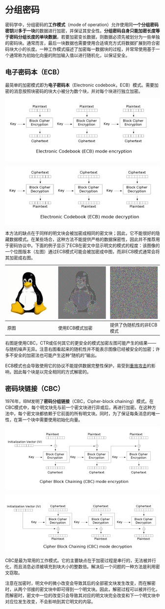 # 分组密码

密码学中，分组密码的**工作模式**（mode of operation）允许使用同**一个分组密码密钥**对**多于一块**的数据进行加密，并保证其安全性。**分组密码自身只能加密长度等于密码分组长度的单块数据**，若要加密变长数据，则数据必须先被划分为一些单独的密码块。通常而言，最后一块数据也需要使用合适填充方式将数据扩展到符合密码块大小的长度。一种工作模式描述了加密每一数据块的过程，并常常使用基于一个通常称为初始化向量的附加输入值以进行随机化，以保证安全。



## 电子密码本（ECB）

最简单的加密模式即为**电子密码本**（Electronic codebook，ECB）模式。需要加密的消息按照块密码的块大小被分为数个块，并对每个块进行独立加密。

[![Ecb encryption.png](https://raw.githubusercontent.com/supermanc88/ImageSources/master/Ecb_encryption.png)](https://zh.wikipedia.org/wiki/File:Ecb_encryption.png)

[![Ecb decryption.png](https://raw.githubusercontent.com/supermanc88/ImageSources/master/Ecb_decryption.png)](https://zh.wikipedia.org/wiki/File:Ecb_decryption.png)

本方法的缺点在于同样的明文块会被加密成相同的密文块；因此，它不能很好的隐藏数据模式。在某些场合，这种方法不能提供严格的数据保密性，因此并不推荐用于密码协议中。下面的例子显示了ECB在密文中显示明文的模式的程度：该图像的一个位图版本（左图）通过ECB模式可能会被加密成中图，而非ECB模式通常会将其加密成右图。

| [![Tux.jpg](https://raw.githubusercontent.com/supermanc88/ImageSources/master/Tux.jpg)](https://zh.wikipedia.org/wiki/File:Tux.jpg) | [![Tux ecb.jpg](https://raw.githubusercontent.com/supermanc88/ImageSources/master/Tux_ecb.jpg)](https://zh.wikipedia.org/wiki/File:Tux_ecb.jpg) | [![Tux secure.jpg](https://raw.githubusercontent.com/supermanc88/ImageSources/master/Tux_secure.jpg)](https://zh.wikipedia.org/wiki/File:Tux_secure.jpg) |
| ------------------------------------------------------------ | ------------------------------------------------------------ | ------------------------------------------------------------ |
| 原图                                                         | 使用ECB模式加密                                              | 提供了伪随机性的非ECB模式                                    |

右图是使用CBC，CTR或任何其它的更安全的模式加密左图可能产生的结果——与随机噪声无异。注意右图看起来的随机性并不能表示图像已经被安全的加密；许多不安全的加密法也可能产生这种“随机的”输出。

ECB模式也会导致使用它的协议不能提供数据完整性保护，易受到[重放攻击](https://zh.wikipedia.org/wiki/重放攻击)的影响，因此每个块是以完全相同的方式解密的。



## 密码块链接（CBC）

1976年，IBM发明了**密码分组链接**（CBC，Cipher-block chaining）模式。在CBC模式中，每个明文块先与前一个密文块进行异或后，再进行加密。在这种方法中，每个密文块都依赖于它前面的所有明文块。同时，为了保证每条消息的唯一性，在第一个块中需要使用初始化向量。

[![Cbc encryption.png](https://raw.githubusercontent.com/supermanc88/ImageSources/master/Cbc_encryption.png)](https://zh.wikipedia.org/wiki/File:Cbc_encryption.png)

[![Cbc decryption.png](https://raw.githubusercontent.com/supermanc88/ImageSources/master/Cbc_decryption.png)](https://zh.wikipedia.org/wiki/File:Cbc_decryption.png)



CBC是最为常用的工作模式。它的主要缺点在于加密过程是串行的，无法被并行化，而且消息必须被填充到块大小的整数倍。解决后一个问题的一种方法是利用密文窃取。

注意在加密时，明文中的微小改变会导致其后的全部密文块发生改变，而在解密时，从两个邻接的密文块中即可得到一个明文块。因此，解密过程可以被并行化，而解密时，密文中一位的改变只会导致其对应的明文块完全改变和下一个明文块中对应位发生改变，不会影响到其它明文的内容。